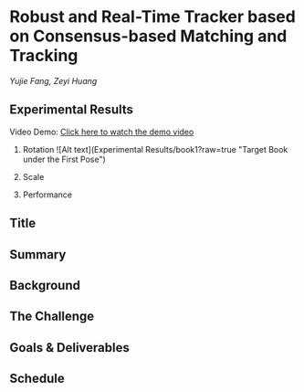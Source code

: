 # **Robust and Real-Time Tracker based on Consensus-based Matching and Tracking**

*Yujie Fang, Zeyi Huang*

## **Experimental Results**
Video Demo: [Click here to watch the demo video](https://youtu.be/qR5i5zhDpw8)

1. Rotation
![Alt text](Experimental Results/book1?raw=true "Target Book under the First Pose")

2. Scale

3. Performance

## **Title**

## **Summary**

## **Background**

## **The Challenge**

## **Goals & Deliverables**

## **Schedule**
